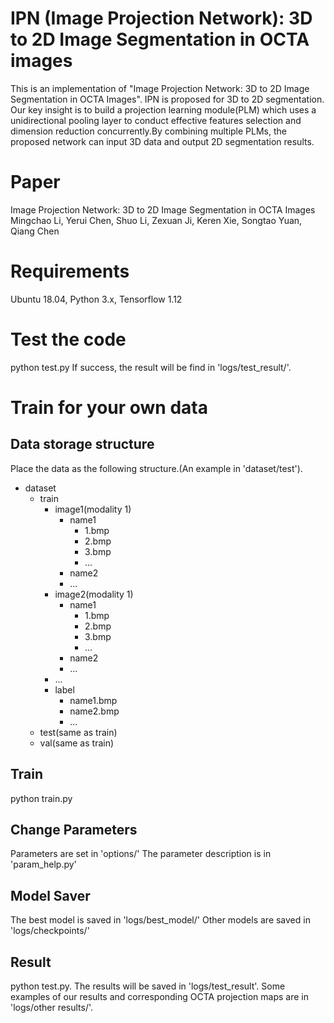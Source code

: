 # IPN (Image Projection Network): 3D to 2D Image Segmentation in OCTA images

This is an implementation of "Image Projection Network: 3D to 2D Image Segmentation in OCTA Images". IPN is proposed for 3D to 2D segmentation. Our key insight is to build a projection learning module(PLM) which uses a unidirectional pooling layer to conduct effective features selection and dimension reduction concurrently.By combining multiple PLMs, the proposed network can input 3D data and output 2D segmentation results.

# Paper

Image Projection Network: 3D to 2D Image Segmentation in OCTA Images
Mingchao Li, Yerui Chen, Shuo Li, Zexuan Ji, Keren Xie, Songtao Yuan, Qiang Chen

# Requirements

Ubuntu 18.04, Python 3.x, Tensorflow 1.12

# Test the code

python test.py
If success, the result will be find in 'logs/test_result/'.

# Train for your own data

## Data storage structure

Place the data as the following structure.(An example in 'dataset/test').

- dataset
    - train
        - image1(modality 1)
            - name1
                - 1.bmp
                - 2.bmp
                - 3.bmp
                - ...
            - name2
            - ...
        - image2(modality 1)
            - name1
                - 1.bmp
                - 2.bmp
                - 3.bmp
                - ...
            - name2
            - ...
        - ...
        - label
            - name1.bmp
            - name2.bmp
            - ...
    - test(same as train)
    - val(same as train)

## Train

python train.py

## Change Parameters

Parameters are set in 'options/'
The parameter description is in 'param_help.py'

## Model Saver

The best model is saved in 'logs/best_model/'
Other models are saved in 'logs/checkpoints/'

## Result

python test.py.
The results will be saved in 'logs/test_result'.
Some examples of our results and corresponding OCTA projection maps are in 'logs/other results/'.
